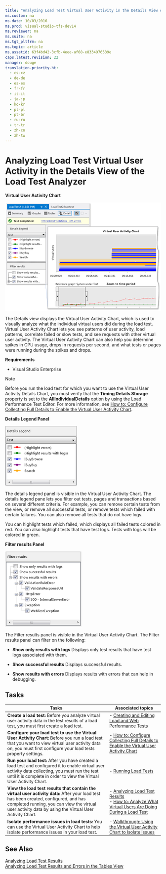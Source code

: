 ```yaml
---
title: "Analyzing Load Test Virtual User Activity in the Details View of the Load Test Analyzer"
ms.custom: na
ms.date: 10/03/2016
ms.prod: visual-studio-tfs-dev14
ms.reviewer: na
ms.suite: na
ms.tgt_pltfrm: na
ms.topic: article
ms.assetid: 63f4bd42-3cfb-4eee-af68-e8334976539e
caps.latest.revision: 22
manager: douge
translation.priority.ht: 
  - cs-cz
  - de-de
  - es-es
  - fr-fr
  - it-it
  - ja-jp
  - ko-kr
  - pl-pl
  - pt-br
  - ru-ru
  - tr-tr
  - zh-cn
  - zh-tw
---
```

# Analyzing Load Test Virtual User Activity in the Details View of the Load Test Analyzer
**Virtual User Activity Chart**  
  
 ![Virtual User Activity Chart](../dv_TeamTestALM/media/Virtual_ActChart.png "Virtual_ActChart")  
  
 The Details view displays the Virtual User Activity Chart, which is used to visually analyze what the individual virtual users did during the load test. Virtual User Activity Chart lets you see patterns of user activity, load patterns, correlate failed or slow tests, and see requests with other virtual user activity. The Virtual User Activity Chart can also help you determine spikes in CPU usage, drops in requests per second, and what tests or pages were running during the spikes and drops.  
  
 **Requirements**  
  
-   Visual Studio Enterprise  
  
> [!NOTE]
>  Before you run the load test for which you want to use the Virtual User Activity Details Chart, you must verify that the **Timing Details Storage** property is set to the **AllIndividualDetails** option by using the Load Performance Test Editor. For more information, see [How to: Configure Collecting Full Details to Enable the Virtual User Activity Chart](../dv_TeamTestALM/How-to--Configure-Load-Tests-to-Collect-Full-Details-to-Enable-Virtual-User-Activity-in-Test-Results.md).  
  
 **Details Legend Panel**  
  
 ![Details legend panel](../dv_TeamTestALM/media/LTest_DetailsLegend.png "LTest_DetailsLegend")  
  
 The details legend panel is visible in the Virtual User Activity Chart. The details legend pane lets you filter out tests, pages and transactions based on several different criteria. For example, you can remove certain tests from the view, or remove all successful tests, or remove tests which failed with certain failures. You can also remove all tests that do not have logs.  
  
 You can highlight tests which failed, which displays all failed tests colored in red. You can also highlight tests that have test logs. Tests with logs will be colored in green.  
  
 **Filter results Panel**  
  
 ![Filter results panel](../dv_TeamTestALM/media/LTest_FilterResults.png "LTest_FilterResults")  
  
 The Filter results panel is visible in the Virtual User Activity Chart. The Filter results panel can filter on the following:  
  
-   **Show only results with logs** Displays only test results that have test logs associated with them.  
  
-   **Show successful results** Displays successful results.  
  
-   **Show results with errors** Displays results with errors that can help in debugging.  
  
## Tasks  
  
|Tasks|Associated topics|  
|-----------|-----------------------|  
|**Create a load test:** Before you analyze virtual user activity data in the test results of a load test, you must first create a load test.|-   [Creating and Editing Load and Web Performance Tests](assetId:///a3e3e7e6-46fc-45b1-b999-f461773f071b)|  
|**Configure your load test to use the Virtual User Activity Chart:** Before you run a load test that you want to view virtual user activity data on, you must first configure your load tests property settings.|-   [How to: Configure Collecting Full Details to Enable the Virtual User Activity Chart](../dv_TeamTestALM/How-to--Configure-Load-Tests-to-Collect-Full-Details-to-Enable-Virtual-User-Activity-in-Test-Results.md)|  
|**Run your load test:** After you have created a load test and configured it to enable virtual user activity data collecting, you must run the test until it is complete in order to view the Virtual User Activity Chart.|-   [Running Load Tests](../Topic/Running%20Load%20Tests.md)|  
|**View the load test results that contain the virtual user activity data:** After your load test has been created, configured, and has completed running, you can view the virtual user activity data by using the Virtual User Activity Chart.|-   [Analyzing Load Test Results](../dv_TeamTestALM/Analyzing-Load-Test-Results-Using-the-Load-Test-Analyzer.md)<br />-   [How to: Analyze What Virtual Users Are Doing During a Load Test](../dv_TeamTestALM/How-to--Analyze-What-Virtual-Users-Are-Doing-During-a-Load-Test-Using-the-Virtual-User-Activity-Chart.md)|  
|**Isolate performance issues in load tests:** You can use the Virtual User Activity Chart to help isolate performance issues in your load test.|-   [Walkthrough: Using the Virtual User Activity Chart to Isolate Issues](../dv_TeamTestALM/Walkthrough--Using-the-Virtual-User-Activity-Chart-to-Isolate-Issues.md)|  
  
## See Also  
 [Analyzing Load Test Results](../dv_TeamTestALM/Analyzing-Load-Test-Results-Using-the-Load-Test-Analyzer.md)   
 [Analyzing Load Test Results and Errors in the Tables View](../dv_TeamTestALM/Analyzing-Load-Test-Results-and-Errors-in-the-Tables-View-of-the-Load-Test-Analyzer.md)